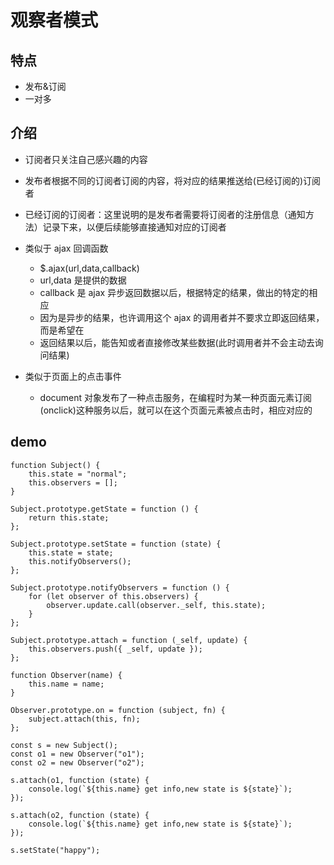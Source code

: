 # 观察者模式

## 特点

- 发布&订阅
- 一对多

## 介绍

- 订阅者只关注自己感兴趣的内容
- 发布者根据不同的订阅者订阅的内容，将对应的结果推送给(已经订阅的)订阅者
- 已经订阅的订阅者：这里说明的是发布者需要将订阅者的注册信息（通知方法）记录下来，以便后续能够直接通知对应的订阅者

- 类似于 ajax 回调函数

  - $.ajax(url,data,callback)
  - url,data 是提供的数据
  - callback 是 ajax 异步返回数据以后，根据特定的结果，做出的特定的相应
  - 因为是异步的结果，也许调用这个 ajax 的调用者并不要求立即返回结果，而是希望在
  - 返回结果以后，能告知或者直接修改某些数据(此时调用者并不会主动去询问结果)

- 类似于页面上的点击事件
  - document 对象发布了一种点击服务，在编程时为某一种页面元素订阅(onclick)这种服务以后，就可以在这个页面元素被点击时，相应对应的

## demo

```language=javascript
function Subject() {
    this.state = "normal";
    this.observers = [];
}

Subject.prototype.getState = function () {
    return this.state;
};

Subject.prototype.setState = function (state) {
    this.state = state;
    this.notifyObservers();
};

Subject.prototype.notifyObservers = function () {
    for (let observer of this.observers) {
        observer.update.call(observer._self, this.state);
    }
};

Subject.prototype.attach = function (_self, update) {
    this.observers.push({ _self, update });
};

function Observer(name) {
    this.name = name;
}

Observer.prototype.on = function (subject, fn) {
    subject.attach(this, fn);
};

const s = new Subject();
const o1 = new Observer("o1");
const o2 = new Observer("o2");

s.attach(o1, function (state) {
    console.log(`${this.name} get info,new state is ${state}`);
});

s.attach(o2, function (state) {
    console.log(`${this.name} get info,new state is ${state}`);
});

s.setState("happy");
```
